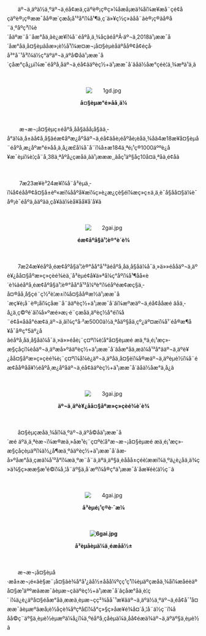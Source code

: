 <p style="text-indent: 2em;">äº¬ä¸äºä½ä¸ºäº¬ä¸éå¢æä¸çäºè®¡ç®ç»¼åæå¡æä¾åï¼æ¥æå¨çé¢åçäºè®¡ç®ææ¯åå®æ´çæå¡å¹³å°ï¼å¹¶ä¸ç´ä»¥ç½ç»ãå­å¨ãè®¡ç®ãå®å¨ä¸ºåºç³ï¼è´åäºæ¨å¨åæ°åä¸ãè¿æ¥ï¼å¨éåºå¸ä¸¾åçâéåºÂ·äº¬ä¸2018ä¹¡ææ¯å´åæ°åä¸å¤§èµâåæ»¡è½å¹ï¼æ­¤æ¬¡å¤§èµèåäºåå®¢å¢éçå·å³°å¯¹å³ï¼ä½ç°äºäº¬ä¸äºå©åä¹¡ææ¯å´çåæ°çå¿µï¼æ¯éåºå¸åäº¬ä¸éå¢âäºèç½+ä¹¡ææ¯å´âåä½åæ°çéè¦ä¸¾æªä¹ä¸ã</p>
<p style="text-indent: 2em;"><span style="text-indent: 2em;"><br/></span></p>
<p style="text-indent: 0em; text-align: center;"><span style="text-indent: 2em;"><img src="//img1.jcloudcs.com/cms/6911c38c-8284-49f5-8694-1d8ce70daa5c20180727155341.jpg" title="" alt="1gd.jpg"/></span></p>
<p style="text-align: center;"><strong>å¤§èµæ°é»åå¸ä¼</strong></p>
<p style="text-indent: 2em;"><br/></p>
<p style="text-indent: 2em;">&nbsp;æ¬æ¬¡å¤§èµç±éåºå¸åå§ãåå¡å§ãä¸­å°ä¼ä¸å±ãå¢å¸å§ãéæ¢åºæ¿åºåäº¬ä¸éå¢ãåè¡éåºåè¡èåä¸¾åã4æ18æ¥å¤§èµå¨éåºå¸æ¿åºæ°é»åå¸ä¸­å¿æ­£å¼å¯å¨ï¼å±æ184ä¸ªé¡¹ç®1000äººè¿å¥æ¯èµï¼è¦çå¨å¸38ä¸ªåºå¿çæåä¸ãä¹¡æææ¸¸ãåç¹äº§åç­10å¤ä¸ªåä¸é¢åã</p>
<p style="text-indent: 2em;"><span style="text-indent: 2em;"><br/></span></p>
<p style="text-indent: 2em;">&nbsp;7æ23æ¥è³24æ¥ï¼å¨å³èµä¸­ï¼å¢éåå®¢å¤§å±èº«æï¼ååºå¥æï¼ç»è¿æ¿çè§éï¼æç»ç±ä¸ä¸è¯å§åå¤§ä¼è¯å®¡è¯éåºä¸ãäºãä¸ç­å¥ãä¼èå¥åå¥å´å¥ã</p>
<p style="text-indent: 2em;"><span style="text-indent: 2em;"><br/></span></p>
<p style="text-indent: 0em; text-align: center;"><span style="text-indent: 2em;"><img src="//img1.jcloudcs.com/cms/a12e6498-b0e5-467a-93ed-f9899244ef1a20180727155529.jpg" title="" alt="2gai.jpg"/></span></p>
<p style="text-align: center;"><strong>éæ¢åºå§ä¹¦è®°è´è¾</strong></p>
<p><strong><br/></strong></p>
<p style="text-indent: 2em;"><span style="text-indent: 2em;">7</span><span style="text-indent: 2em;">æ24æ¥éåºå¸éæ¢åºå§ä¹¦è®°åå°å¹³ãéåºå¸åä¸å§åä¼å¯ä¸»ä»»éååäº¬ä¸äºè¥¿åå¤§åºæ»ç»çèé¾èä¸´å³èµé¢å¥ä»ªå¼ç°åºï¼å¹¶åå«è´è¾ãéåºå¸éæ¢åºå§ä¹¦è®°åå°å¹³å¼ºè°ï¼éåºéæ¢æç§ä¸­å¤®åå¸å§çé¨ç½²è¦æ±ï¼å¤§åå®æ½ä¹¡ææ¯å´æç¥è¡å¨è®¡åï¼çåæ¨å¨âäºèç½+ä¹¡ææ¯å´âï¼æºæäº¬ä¸éå¢ååæé âåä¸­å¿ä¸ç©ºé´âï¼å»ºæé»æ¡·é¨çæåä¸äºèç½å°éï¼å¨é¢å«åâå°éæ¢ä¸äº¬ä¸âï¼ç°å·²æ5000ä½ä¸ªåäº§åä¸çº¿äº¤æï¼å¹´éå®æ¶å¥å¯å®ç°5äº¿åãéåºå¸åä¸å§åä¼å¯ä¸»ä»»éåè¡¨ç¤ºï¼è¦å°å¤§èµæé æä¸ºä¸é¡¹æç»­æ§çåçï¼èåäº¬ä¸äºæ­å»ºâäºèç½+ä¹¡ææ¯å´âåæ°åä¸æä¼å¹³å°ãäº¬ä¸äºè¥¿åå¤§åºæ»ç»çèé¾è¡¨ç¤ºï¼å¼è¿äº¬ä¸äºåä¸å¤§èï¼å®æäº¬ä¸äºèµè½ï¼å¨éæ¢åå®åå¥½éåºå¸æ¿åºåäº¬ä¸éå¢âäºèç½+ä¹¡ææ¯å´âåä½åæ°ä¸­å¿ã</span></p>
<p style="text-indent: 2em;"><span style="text-indent: 2em;"><br/></span></p>
<p style="text-indent: 0em; text-align: center;"><span style="text-indent: 2em;"><img src="//img1.jcloudcs.com/cms/0884c353-f3f4-4005-92eb-f672938aa40e20180727155616.jpg" title="" alt="3gai.jpg"/></span></p>
<p style="text-align: center;"><strong>äº¬ä¸äºè¥¿åå¤§åºæ»ç»çèé¾è´è¾</strong></p>
<p><strong><br/></strong></p>
<p style="text-indent: 2em;"><span style="text-indent: 2em;"></span>å¤§èµçæåä¸¾åï¼ä¸ºäº¬ä¸äºå©åä¹¡ææ¯å´æé äºä¸ä¸ªèæ¬ï¼æ®æä¸»åæ¹è¡¨ç¤ºè¦å°æ¬æ¬¡å¤§èµæé æä¸é¡¹æç»­æ§çåçèµäºï¼ä½¿å¶æä¸ºâäºèç½+ä¹¡ææ¯å´âæ­å»ºåæ°åä¸çæä¼å¹³å°ï¼æä¸ºæ¨å¨ä¸äºä¸äº§ä¸èååå±çéè¦ææï¼ä¸ºä¿è¿åä¸ä¾ç»ä¾§ç»ææ§æ¹é©ï¼å¸¦å¨äº§ä¸å´æºï¼å®ç°ä¹¡ææ¯å´åæ¥éè¦ä½ç¨ã<span style="text-indent: 2em;"></span></p>
<p style="text-indent: 2em;"><span style="text-indent: 2em;"><br/></span></p>
<p style="text-indent: 0em; text-align: center;"><span style="text-indent: 2em;"><img src="//img1.jcloudcs.com/cms/7f8bad58-7147-48ac-8a80-de9fb36c63f920180727155706.jpg" title="" alt="4gai.jpg"/></span></p>
<p style="text-align: center;"><strong>å³èµé¡¹ç®è·¯æ¼</strong></p>
<p><strong><br/></strong></p>
<p style="text-align: center;"><strong><img src="//img1.jcloudcs.com/cms/23708762-5812-4198-be63-134cd48681b720180727155856.jpg" title="" alt="6gai.jpg"/></strong></p>
<p style="text-align: center;"><strong>å³èµåèµä¼ä¸éæåå½±</strong></p>
<p><strong><br/></strong></p>
<p style="text-indent: 2em;">æ¬æ¬¡å¤§èµå·æå±æ¬¡é«ãè§æ¨¡å¤§ãè¾å°å¹¿ãå½±ååå¼ºç­ç¹ç¹ï¼èµäºçæåä¸¾åï¼æåéèäºå¤§æ¹äººæãææ¯ãèµæ¬ç­âäºèç½+ä¹¡ææ¯å´âçåæ°åä¸è¦ç´ ï¼ä¿è¿äºå¤§éåæ°åä¸ææä¸èµæ¬çç²¾åå¯¹æ¥ãäº¬ä¸äºä½ä¸ºäº¬ä¸éå¢å¯¹å¤ææ¯ãèµæºãæå¡è½åçè¾åºçªå£ï¼å°ç»§ç»­åæ¥é¾å¤´å¸¦å¨ä½ç¨ï¼ååå©ç¨äº§ä¸èµè½èµæºä¼å¿ï¼ä¸ºéåºå¸çåèµä¼ä¸åå¢éæä¾äº¬ä¸äºäº§ä¸èµè½ã</p>
